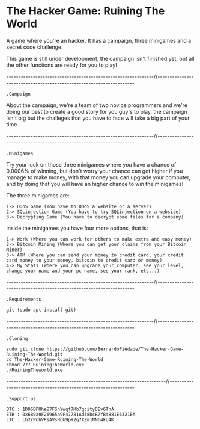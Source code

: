 # The Hacker Game: Ruining The World
A game where you're an hacker. It has a campaign, three minigames and a secret code challenge.

This game is still under development, the campaign isn't finished yet, but all the other functions are ready for you to play!

-------------------------------------------------------------//--------------------------------------------------------------------

    .Campaign

About the campaign, we're a team of two novice programmers and we're doing our best to create a good story for you guy's to play, the campaign isn't big but the challeges that you have to face will take a big part of your time.


-------------------------------------------------------------//--------------------------------------------------------------------

    .Minigames

Try your luck on those three minigames where you have a chance of 0,0006% of winning, but don't worry your chance can get higher if you manage to make money, with that money you can upgrade your computer, and by doing that you will have an higher chance to win the minigames!

The three minigames are:

    1-> DDoS Game (You have to DDoS a website or a server)
    2-> SQLinjection Game (You have to try SQLinjection on a website)
    3-> Decrypting Game (You have to decrypt some files for a company)


Inside the minigames you have four more options, that is:

    1-> Work (Where you can work for others to make extra and easy money)
    2-> Bitcoin Mining (Where you can get your claims from your Bitcoin Miner)
    3-> ATM (Where you can send your money to credit card, your credit card money to your money, bitcoin to credit card or money)
    4-> My Stats (Where you can upgrade your computer, see your level, change your name and your pc name, see your rank, etc...)
    
-------------------------------------------------------------//--------------------------------------------------------------------
    
    .Requirements
    
    git (sudo apt install git)
    
-------------------------------------------------------------//--------------------------------------------------------------------
    
    .Cloning
    
    sudo git clone https://github.com/BernardoPiedade/The-Hacker-Game-Ruining-The-World.git
    cd The-Hacker-Game-Ruining-The-World
    chmod 777 RuiningTheWorld.exe
    ./RuiningTheworld.exe
    
------------------------------------------------------------------//---------------------------------------------------------------

    .Support us
    
    BTC : 1D9SBPUheB7FSnYwqf7Mb7gcityDEv6TnA
    ETH : 0x680a0F26965a9F47781Ad38DcB7fB4881E6321EA
    LTC : Lh2rPChVRsAVsHbb9pK2q7XZmjNNC4kU4K

